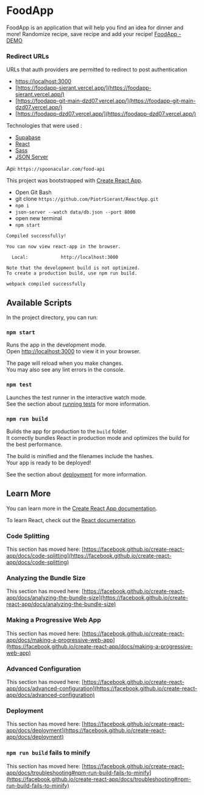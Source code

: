 # FoodApp
FoodApp is an application that will help you find an idea for dinner and more! Randomize recipe, save recipe and add your recipe!
[FoodApp - DEMO](https://foodapp-sierant.vercel.app/)

### Redirect URLs
URLs that auth providers are permitted to redirect to post authentication
* [https://localhost:3000](https://localhost:3000)
* [https://foodapp-sierant.vercel.app/](https://foodapp-sierant.vercel.app/)
* [https://foodapp-git-main-dzd07.vercel.app/](https://foodapp-git-main-dzd07.vercel.app/)
* [https://foodapp-dzd07.vercel.app/](https://foodapp-dzd07.vercel.app/)

Technologies that were used :
* [Supabase](https://supabase.com/)
* [React](https://pl.reactjs.org/)
* [Sass](https://sass-lang.com/)
* [JSON Server](https://www.npmjs.com/package/json-server)

Api:
`https://spoonacular.com/food-api`

This project was bootstrapped with [Create React App](https://github.com/facebook/create-react-app).


* Open Git Bash
* git clone `https://github.com/PiotrSierant/ReactApp.git`
* `npm i`
* `json-server --watch data/db.json --port 8000`
* open new terminal
* `npm start`

```
Compiled successfully!

You can now view react-app in the browser.

  Local:            http://localhost:3000

Note that the development build is not optimized.
To create a production build, use npm run build.

webpack compiled successfully
```

## Available Scripts

In the project directory, you can run:

### `npm start`

Runs the app in the development mode.\
Open [http://localhost:3000](http://localhost:3000) to view it in your browser.

The page will reload when you make changes.\
You may also see any lint errors in the console.

### `npm test`

Launches the test runner in the interactive watch mode.\
See the section about [running tests](https://facebook.github.io/create-react-app/docs/running-tests) for more information.

### `npm run build`

Builds the app for production to the `build` folder.\
It correctly bundles React in production mode and optimizes the build for the best performance.

The build is minified and the filenames include the hashes.\
Your app is ready to be deployed!

See the section about [deployment](https://facebook.github.io/create-react-app/docs/deployment) for more information.

## Learn More

You can learn more in the [Create React App documentation](https://facebook.github.io/create-react-app/docs/getting-started).

To learn React, check out the [React documentation](https://reactjs.org/).

### Code Splitting

This section has moved here: [https://facebook.github.io/create-react-app/docs/code-splitting](https://facebook.github.io/create-react-app/docs/code-splitting)

### Analyzing the Bundle Size

This section has moved here: [https://facebook.github.io/create-react-app/docs/analyzing-the-bundle-size](https://facebook.github.io/create-react-app/docs/analyzing-the-bundle-size)

### Making a Progressive Web App

This section has moved here: [https://facebook.github.io/create-react-app/docs/making-a-progressive-web-app](https://facebook.github.io/create-react-app/docs/making-a-progressive-web-app)

### Advanced Configuration

This section has moved here: [https://facebook.github.io/create-react-app/docs/advanced-configuration](https://facebook.github.io/create-react-app/docs/advanced-configuration)

### Deployment

This section has moved here: [https://facebook.github.io/create-react-app/docs/deployment](https://facebook.github.io/create-react-app/docs/deployment)

### `npm run build` fails to minify

This section has moved here: [https://facebook.github.io/create-react-app/docs/troubleshooting#npm-run-build-fails-to-minify](https://facebook.github.io/create-react-app/docs/troubleshooting#npm-run-build-fails-to-minify)
